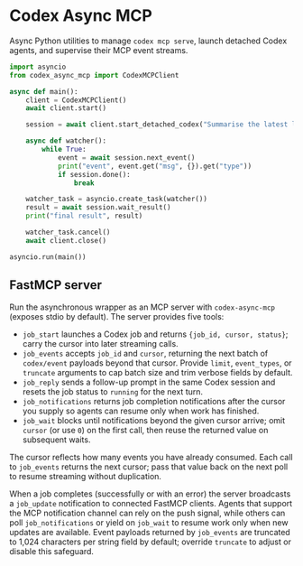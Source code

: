# Codex Async MCP

Async Python utilities to manage `codex mcp serve`, launch detached Codex agents,
and supervise their MCP event streams.

```python
import asyncio
from codex_async_mcp import CodexMCPClient

async def main():
    client = CodexMCPClient()
    await client.start()

    session = await client.start_detached_codex("Summarise the latest logs")

    async def watcher():
        while True:
            event = await session.next_event()
            print("event", event.get("msg", {}).get("type"))
            if session.done():
                break

    watcher_task = asyncio.create_task(watcher())
    result = await session.wait_result()
    print("final result", result)

    watcher_task.cancel()
    await client.close()

asyncio.run(main())
```

## FastMCP server

Run the asynchronous wrapper as an MCP server with `codex-async-mcp` (exposes
stdio by default). The server provides five tools:

- `job_start` launches a Codex job and returns `{job_id, cursor, status}`;
  carry the cursor into later streaming calls.
- `job_events` accepts `job_id` and `cursor`, returning the next batch
  of `codex/event` payloads beyond that cursor. Provide `limit`,
  `event_types`, or `truncate` arguments to cap batch size and trim verbose
  fields by default.
- `job_reply` sends a follow-up prompt in the same Codex session and
  resets the job status to `running` for the next turn.
- `job_notifications` returns job completion notifications after the
  cursor you supply so agents can resume only when work has finished.
- `job_wait` blocks until notifications beyond the given cursor arrive;
  omit `cursor` (or use `0`) on the first call, then reuse the returned value on
  subsequent waits.

The cursor reflects how many events you have already consumed. Each call to
`job_events` returns the next cursor; pass that value back on the next
poll to resume streaming without duplication.

When a job completes (successfully or with an error) the server broadcasts a
`job_update` notification to connected FastMCP clients. Agents that
support the MCP notification channel can rely on the push signal, while others
can poll `job_notifications` or yield on `job_wait` to resume
work only when new updates are available. Event payloads returned by
`job_events` are truncated to 1,024 characters per string field by
default; override `truncate` to adjust or disable this safeguard.
